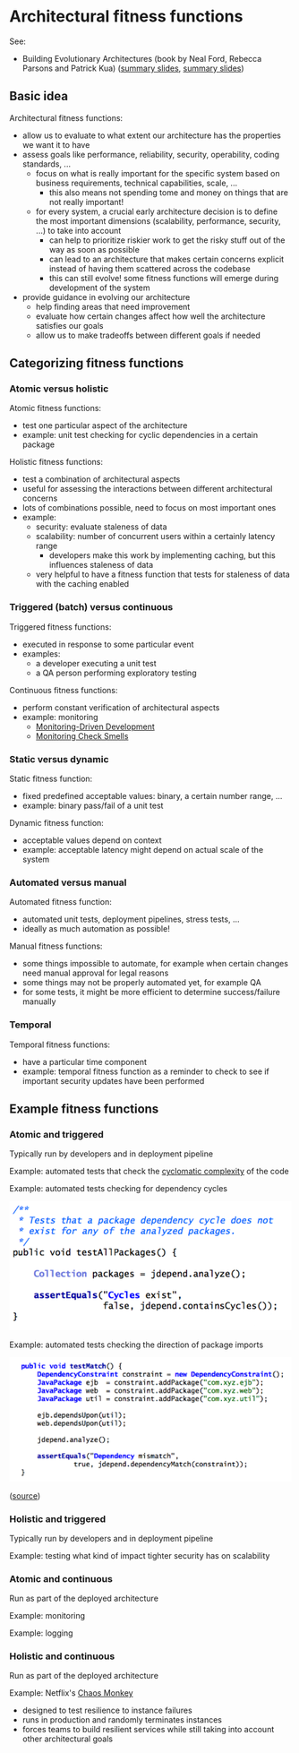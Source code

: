 # Architectural fitness functions

See:

- Building Evolutionary Architectures (book by Neal Ford, Rebecca Parsons and Patrick Kua) ([summary slides](https://www.slideshare.net/thekua/building-evolutionary-architectures), [summary slides](http://nealford.com/downloads/Evolutionary_Architecture_Keynote_by_Neal_Ford.pdf))

## Basic idea

Architectural fitness functions:

- allow us to evaluate to what extent our architecture has the properties we want it to have
- assess goals like performance, reliability, security, operability, coding standards, ...
  - focus on what is really important for the specific system based on business requirements, technical capabilities, scale, ...
    - this also means not spending tome and money on things that are not really important!
  - for every system, a crucial early architecture decision is to define the most important dimensions (scalability, performance, security, ...) to take into account
    - can help to prioritize riskier work to get the risky stuff out of the way as soon as possible
    - can lead to an architecture that makes certain concerns explicit instead of having them scattered across the codebase
    - this can still evolve! some fitness functions will emerge during development of the system
- provide guidance in evolving our architecture
  - help finding areas that need improvement
  - evaluate how certain changes affect how well the architecture satisfies our goals
  - allow us to make tradeoffs between different goals if needed

## Categorizing fitness functions

### Atomic versus holistic

Atomic fitness functions:

- test one particular aspect of the architecture
- example: unit test checking for cyclic dependencies in a certain package

Holistic fitness functions:

- test a combination of architectural aspects
- useful for assessing the interactions between different architectural concerns
- lots of combinations possible, need to focus on most important ones
- example:
  - security: evaluate staleness of data
  - scalability: number of concurrent users within a certainly latency range
    - developers make this work by implementing caching, but this influences staleness of data
  - very helpful to have a fitness function that tests for staleness of data with the caching enabled

### Triggered (batch) versus continuous

Triggered fitness functions:

- executed in response to some particular event
- examples:
  - a developer executing a unit test
  - a QA person performing exploratory testing

Continuous fitness functions:

- perform constant verification of architectural aspects
- example: monitoring
  - [Monitoring-Driven Development](https://nl.devoteam.com/en/blog-post/monitoring-driven-development-making-money/)
  - [Monitoring Check Smells](https://benjiweber.co.uk/blog/2015/03/02/monitoring-check-smells/)

### Static versus dynamic

Static fitness function:

- fixed predefined acceptable values: binary, a certain number range, ...
- example: binary pass/fail of a unit test

Dynamic fitness function:

- acceptable values depend on context
- example: acceptable latency might depend on actual scale of the system

### Automated versus manual

Automated fitness function:

- automated unit tests, deployment pipelines, stress tests, ...
- ideally as much automation as possible!

Manual fitness functions:

- some things impossible to automate, for example when certain changes need manual approval for legal reasons
- some things may not be properly automated yet, for example QA
- for some tests, it might be more efficient to determine success/failure manually

### Temporal

Temporal fitness functions:

- have a particular time component
- example: temporal fitness function as a reminder to check to see if important security updates have been performed

## Example fitness functions

### Atomic and triggered

Typically run by developers and in deployment pipeline

Example: automated tests that check the [cyclomatic complexity](https://en.wikipedia.org/wiki/Cyclomatic_complexity) of the code

Example: automated tests checking for dependency cycles

![JDepend test for dependency cycles](_img/Architectural-fitness-functions/jdepend-dependency-cycles.png)

Example: automated tests checking the direction of package imports

![JDepend test for direction of imports](_img/Architectural-fitness-functions/jdepend-direction-dependencies.png)

([source](http://nealford.com/downloads/Evolutionary_Architecture_Keynote_by_Neal_Ford.pdf))

### Holistic and triggered

Typically run by developers and in deployment pipeline

Example: testing what kind of impact tighter security has on scalability

### Atomic and continuous

Run as part of the deployed architecture

Example: monitoring

Example: logging

### Holistic and continuous

Run as part of the deployed architecture

Example: Netflix's [Chaos Monkey](https://github.com/netflix/chaosmonkey)

- designed to test resilience to instance failures
- runs in production and randomly terminates instances
- forces teams to build resilient services while still taking into account other architectural goals